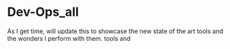# Dev-Ops_all
As I get time, will update this to showcase the new state of the art tools and the wonders I perform with them. tools and
